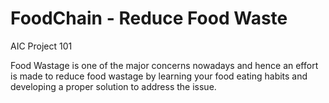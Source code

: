 # FoodChain - Reduce Food Waste
AIC Project 101

Food Wastage is one of the major concerns nowadays and hence an effort is made to reduce food wastage by learning your food eating habits and developing a proper solution to address the issue.
